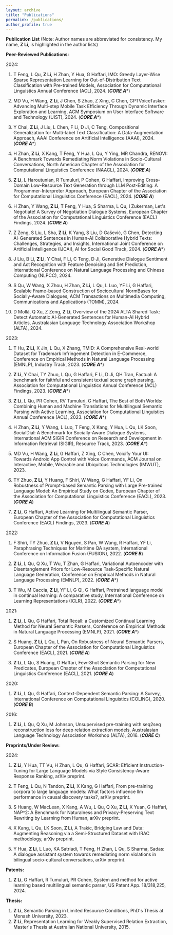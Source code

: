 ```yaml
---
layout: archive
title: "Publications"
permalink: /publications/
author_profile: true
---
```



**Publication List**
(Note: Author names are abbreviated for consistency. My name, **Z Li**, is highlighted in the author lists)

**Peer-Reviewed Publications:**

2024:
1. T Feng, L Qu, **Z Li**, H Zhan, Y Hua, G Haffari, IMO: Greedy Layer-Wise Sparse Representation Learning for Out-of-Distribution Text Classification with Pre-trained Models, Association for Computational Linguistics Annual Conference (ACL), 2024. (***CORE A****)

2. MD Vu, H Wang, **Z Li**, J Chen, S Zhao, Z Xing, C Chen, GPTVoiceTasker: Advancing Multi-step Mobile Task Efficiency Through Dynamic Interface Exploration and Learning, ACM Symposium on User Interface Software and Technology (UIST), 2024. (***CORE A****)

3. Y Chai, **Z Li**, J Liu, L Chen, F Li, D Ji, C Teng, Compositional Generalization for Multi-label Text Classification: A Data-Augmentation Approach, AAAI Conference on Artificial Intelligence (AAAI), 2024. (***CORE A****)

4. H Zhan, **Z Li**, X Kang, T Feng, Y Hua, L Qu, Y Ying, MR Chandra, RENOVI: A Benchmark Towards Remediating Norm Violations in Socio-Cultural Conversations, North American Chapter of the Association for Computational Linguistics Conference (NAACL), 2024. (***CORE A***)

5. **Z Li**, L Haroutunian, R Tumuluri, P Cohen, G Haffari, Improving Cross-Domain Low-Resource Text Generation through LLM Post-Editing: A Programmer-Interpreter Approach, European Chapter of the Association for Computational Linguistics Conference (EACL), 2024. (***CORE A***)

6. H Zhan, Y Wang, **Z Li**, T Feng, Y Hua, S Sharma, L Qu, I Zukerman, Let's Negotiate! A Survey of Negotiation Dialogue Systems, European Chapter of the Association for Computational Linguistics Conference (EACL) Findings, 2024. (***CORE A***)

7. Z Zeng, S Liu, L Sha, **Z Li**, K Yang, S Liu, D Gašević, G Chen, Detecting AI-Generated Sentences in Human-AI Collaborative Hybrid Texts: Challenges, Strategies, and Insights, International Joint Conference on Artificial Intelligence (IJCAI), AI for Social Good Track, 2024. (***CORE A****)

8. J Liu, B Li, **Z Li**, Y Chai, F Li, C Teng, D Ji, Generative Dialogue Sentiment and Act Recognition with Feature Denoising and Set Prediction, International Conference on Natural Language Processing and Chinese Computing (NLPCC), 2024.

9. S Qu, W Wang, X Zhou, H Zhan, **Z Li**, L Qu, L Luo, YF Li, G Haffari, Scalable Frame-based Construction of Sociocultural NormBases for Socially-Aware Dialogues, ACM Transactions on Multimedia Computing, Communications and Applications (TOMM), 2024.

10. D Mollá, Q Xu, Z Zeng, **Z Li**, Overview of the 2024 ALTA Shared Task: Detect Automatic AI-Generated Sentences for Human-AI Hybrid Articles, Australasian Language Technology Association Workshop (ALTA), 2024.

2023:
1. T Hu, **Z Li**, X Jin, L Qu, X Zhang, TMID: A Comprehensive Real-world Dataset for Trademark Infringement Detection in E-Commerce, Conference on Empirical Methods in Natural Language Processing (EMNLP), Industry Track, 2023. (***CORE A****)

2. **Z Li**, Y Chai, TY Zhuo, L Qu, G Haffari, F Li, D Ji, QH Tran, Factual: A benchmark for faithful and consistent textual scene graph parsing, Association for Computational Linguistics Annual Conference (ACL) Findings, 2023. (***CORE A****)

3. **Z Li**, L Qu, PR Cohen, RV Tumuluri, G Haffari, The Best of Both Worlds: Combining Human and Machine Translations for Multilingual Semantic Parsing with Active Learning, Association for Computational Linguistics Annual Conference (ACL), 2023. (***CORE A****)

4. H Zhan, **Z Li**, Y Wang, L Luo, T Feng, X Kang, Y Hua, L Qu, LK Soon, SocialDial: A Benchmark for Socially-Aware Dialogue Systems, International ACM SIGIR Conference on Research and Development in Information Retrieval (SIGIR), Resource Track, 2023. (***CORE A****)

5. MD Vu, H Wang, **Z Li**, G Haffari, Z Xing, C Chen, Voicify Your UI: Towards Android App Control with Voice Commands, ACM Journal on Interactive, Mobile, Wearable and Ubiquitous Technologies (IMWUT), 2023.

6. TY Zhuo, **Z Li**, Y Huang, F Shiri, W Wang, G Haffari, YF Li, On Robustness of Prompt-based Semantic Parsing with Large Pre-trained Language Model: An Empirical Study on Codex, European Chapter of the Association for Computational Linguistics Conference (EACL), 2023. (***CORE A***)

7. **Z Li**, G Haffari, Active Learning for Multilingual Semantic Parser, European Chapter of the Association for Computational Linguistics Conference (EACL) Findings, 2023. (***CORE A***)

2022:
1. F Shiri, TY Zhuo, **Z Li**, V Nguyen, S Pan, W Wang, R Haffari, YF Li, Paraphrasing Techniques for Maritime QA system, International Conference on Information Fusion (FUSION), 2022. (***CORE B***)

2. **Z Li**, L Qu, Q Xu, T Wu, T Zhan, G Haffari, Variational Autoencoder with Disentanglement Priors for Low-Resource Task-Specific Natural Language Generation, Conference on Empirical Methods in Natural Language Processing (EMNLP), 2022. (***CORE A****)

3. T Wu, M Caccia, **Z Li**, YF Li, G Qi, G Haffari, Pretrained language model in continual learning: A comparative study, International Conference on Learning Representations (ICLR), 2022. (***CORE A****)

2021:
1. **Z Li**, L Qu, G Haffari, Total Recall: a Customized Continual Learning Method for Neural Semantic Parsers, Conference on Empirical Methods in Natural Language Processing (EMNLP), 2021. (***CORE A****)

2. S Huang, **Z Li**, L Qu, L Pan, On Robustness of Neural Semantic Parsers, European Chapter of the Association for Computational Linguistics Conference (EACL), 2021. (***CORE A***)

3. **Z Li**, L Qu, S Huang, G Haffari, Few-Shot Semantic Parsing for New Predicates, European Chapter of the Association for Computational Linguistics Conference (EACL), 2021. (***CORE A***)

2020:
1. **Z Li**, L Qu, G Haffari, Context-Dependent Semantic Parsing: A Survey, International Conference on Computational Linguistics (COLING), 2020. (***CORE B***)

2016:
1. **Z Li**, L Qu, Q Xu, M Johnson, Unsupervised pre-training with seq2seq reconstruction loss for deep relation extraction models, Australasian Language Technology Association Workshop (ALTA), 2016. (***CORE C***)

**Preprints/Under Review:**

2024:
1. **Z Li**, Y Hua, TT Vu, H Zhan, L Qu, G Haffari, SCAR: Efficient Instruction-Tuning for Large Language Models via Style Consistency-Aware Response Ranking, arXiv preprint.

2. T Feng, L Qu, N Tandon, **Z Li**, X Kang, G Haffari, From pre-training corpora to large language models: What factors influence llm performance in causal discovery tasks?, arXiv preprint.

3. S Huang, W MacLean, X Kang, A Wu, L Qu, Q Xu, **Z Li**, X Yuan, G Haffari, NAP^2: A Benchmark for Naturalness and Privacy-Preserving Text Rewriting by Learning from Human, arXiv preprint.

4. X Kang, L Qu, LK Soon, **Z Li**, A Trakic, Bridging Law and Data: Augmenting Reasoning via a Semi-Structured Dataset with IRAC methodology, arXiv preprint.

5. Y Hua, **Z Li**, L Luo, KA Satriadi, T Feng, H Zhan, L Qu, S Sharma, Sadas: A dialogue assistant system towards remediating norm violations in bilingual socio-cultural conversations, arXiv preprint.

**Patents:**
1. **Z Li**, G Haffari, R Tumuluri, PR Cohen, System and method for active learning based multilingual semantic parser, US Patent App. 18/318,225, 2024.

**Thesis:**
1. **Z Li**, Semantic Parsing in Limited Resource Conditions, PhD's Thesis at Monash University, 2023.
2. **Z Li**, Representation Learning for Weakly Supervised Relation Extraction, Master's Thesis at Australian National University, 2015.
